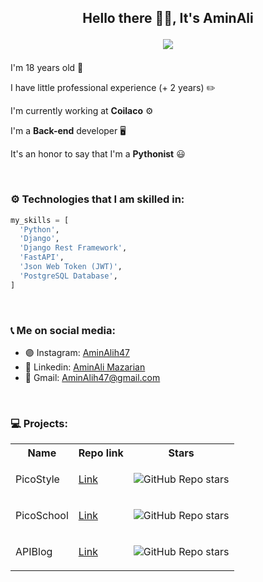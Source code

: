 <h2 align="center">
Hello there 👋🏻, It's AminAli
  
![](https://komarev.com/ghpvc/?username=AminAliH47&color=green)
</h2>

<p>I'm 18 years old 💚</p>
<p>I have little professional experience (+ 2 years) ✏️</p>
<p>I'm currently working at <b>Coilaco</b> ⚙️</p>
<p>I'm a <b>Back-end</b> developer 🖥</p>
<p>It's an honor to say that I'm a <b>Pythonist</b> 😃</p>

<br>

<h3>
⚙️ Technologies that I am skilled in:
</h3>

``` python
my_skills = [
  'Python',
  'Django',
  'Django Rest Framework',
  'FastAPI',
  'Json Web Token (JWT)',
  'PostgreSQL Database',
]

```

<br>

<h3>
📞 Me on social media:
</h3>

<ul>
  <li>
    🟣 Instagram: <a href="https://www.instagram.com/aminalih47/" target="_blank">AminAlih47</a>
  </li>
  <li>
    🔵 Linkedin: <a href="https://www.linkedin.com/in/aminalih47/">AminAli Mazarian</a>
  </li>
  <li>
    🔴 Gmail: <a href="mailto:aminalih47@gmail.com">AminAlih47@gmail.com</a>
  </li>
</ul>

<br>

<h3>
💻 Projects:
</h3>
<table>
<tr>
  <th>
    Name
  </th>
  <th>
    Repo link
  </th>
  <th>
    Stars
  </th>
</tr>

<tr>
  <td>
    PicoStyle
  </td>
  <td>
    <a href="https://github.com/AminAliH47/PicoStyle" target="_blank">Link</a>
  </td>
  <td>
    
![GitHub Repo stars](https://img.shields.io/github/stars/AminAliH47/PicoStyle?style=social)
    
  </td>
</tr>
<tr>
  <td>
    PicoSchool 
  </td>
  <td>
    <a href="https://github.com/AminAliH47/PicoSchool" target="_blank">Link</a>
  </td>
  <td>
    
![GitHub Repo stars](https://img.shields.io/github/stars/AminAliH47/PicoSchool?style=social)
    
  </td>
</tr>
<tr>
  <td>
    APIBlog 
  </td>
  <td>
    <a href="https://github.com/AminAliH47/APIBlog" target="_blank">Link</a>
  </td>
  <td>
    
![GitHub Repo stars](https://img.shields.io/github/stars/AminAliH47/APIBlog?style=social)
    
  </td>
</tr>
</table>
